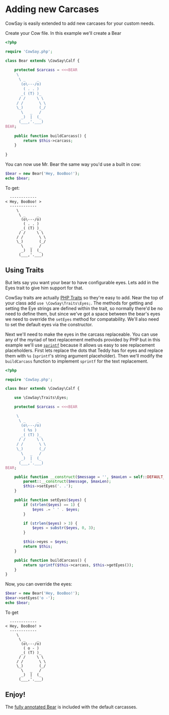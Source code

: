 # Adding new Carcases

CowSay is easily extended to add new carcases for your custom needs.

Create your Cow file. In this example we'll create a Bear

```php
<?php

require 'CowSay.php';

class Bear extends \CowSay\Calf {
	
	protected $carcass = <<<BEAR
     \
      \ _     _
       (o\---/o)
        ( . . )
       _( (T) )_
      / /     \ \
     / /       \ \
     \_)       (_/
       \   _   /
       _)  |  (_
      (___,'.___)
BEAR;
	
	public function buildCarcass() {
		return $this->carcass;
	}
	
}
```

You can now use Mr. Bear the same way you'd use a built in cow:

```php
$bear = new Bear('Hey, BooBoo!');
echo $bear;
```

To get:

```
  ------------
< Hey, BooBoo! >
  ------------
     \
      \ _     _
       (o\---/o)
        ( . . )
       _( (T) )_
      / /     \ \
     / /       \ \
     \_)       (_/
       \   _   /
       _)  |  (_
      (___,'.___)
```

## Using Traits

But lets say you want your bear to have configurable eyes. Lets add in the Eyes trait to give him support for that. 

CowSay traits are actually [PHP Traits](http://php.net/traits) so they're easy to add. Near the top of your class add `use \CowSay\Traits\Eyes;`. The methods for getting and setting the Eye strings are defined within the trait, so normally there'd be no need to define them, but since we've got a space between the bear's eyes we need to override the `setEyes` method for compatability. We'll also need to set the default eyes via the constructor.

Next we'll need to make the eyes in the carcass replaceable. You can use any of the myriad of text replacement methods provided by PHP but in this example we'll use [`sprintf`](http://php.net/sprintf) because it allows us easy to see replacement placeholders. First lets replace the dots that Teddy has for eyes and replace them with `%s` (`sprintf`'s string argument placeholder). Then we'll modify the `buildCarcass` function to implement `sprintf` for the text replacement. 

```php
<?php

require 'CowSay.php';

class Bear extends \CowSay\Calf {

	use \CowSay\Traits\Eyes;

	protected $carcass = <<<BEAR

     \
      \ _     _
       (o\---/o)
        ( %s )
       _( (T) )_
      / /     \ \
     / /       \ \
     \_)       (_/
       \   _   /
       _)  |  (_
      (___,'.___)
BEAR;

	public function __construct($message = '', $maxLen = self::DEFAULT_MAX_LEN) {
		parent::__construct($message, $maxLen);
		$this->setEyes('. .');
	}

	public function setEyes($eyes) {
		if (strlen($eyes) == 1) {
			$eyes .= ' ' . $eyes;
		}

		if (strlen($eyes) > 3) {
			$eyes = substr($eyes, 0, 3);
		}

		$this->eyes = $eyes;
		return $this;
	}

	public function buildCarcass() {
		return sprintf($this->carcass, $this->getEyes());
	}
}
```

Now, you can override the eyes:

```php
$bear = new Bear('Hey, BooBoo!');
$bear->setEyes('o -');
echo $bear;
```

To get

```
  ------------
< Hey, BooBoo! >
  ------------
     \
      \ _     _
       (o\---/o)
        ( o - )
       _( (T) )_
      / /     \ \
     / /       \ \
     \_)       (_/
       \   _   /
       _)  |  (_
      (___,'.___)
```

## Enjoy!

The [fully annotated Bear](src/Carcases/Bear.php) is included with the default carcasses.